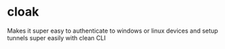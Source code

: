 # cloak
Makes it super easy to authenticate to windows or linux devices and setup tunnels super easily with clean CLI
